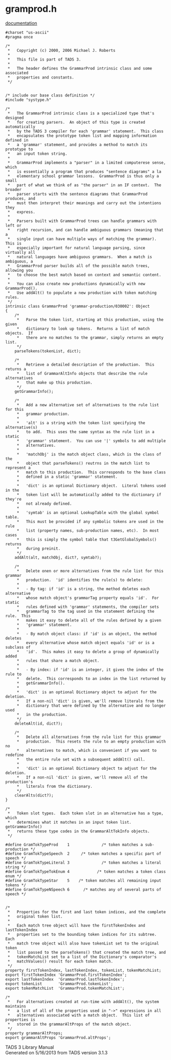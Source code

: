 ---
---
# gramprod.h

[documentation](../file/gramprod.h.html)

    #charset "us-ascii"
    #pragma once

    /* 
     *   Copyright (c) 2000, 2006 Michael J. Roberts
     *   
     *   This file is part of TADS 3.
     *   
     *   The header defines the GrammarProd intrinsic class and some associated
     *   properties and constants.  
     */


    /* include our base class definition */
    #include "systype.h"

    /*
     *   The GrammarProd intrinsic class is a specialized type that's designed
     *   for creating parsers.  An object of this type is created automatically
     *   by the TADS 3 compiler for each 'grammar' statement.  This class
     *   encapsulates the prototype token list and mapping information defined in
     *   a 'grammar' statement, and provides a method to match its prototype to
     *   an input token string.
     *   
     *   GrammarProd implements a "parser" in a limited computerese sense, which
     *   is essentially a program that produces "sentence diagrams" a la
     *   elementary school grammar lessons.  GrammarProd is thus only a small
     *   part of what we think of as "the parser" in an IF context.  The broader
     *   parser starts with the sentence diagrams that GrammarProd produces, and
     *   must then interpret their meanings and carry out the intentions they
     *   express.
     *   
     *   Parsers built with GrammarProd trees can handle grammars with left or
     *   right recursion, and can handle ambiguous grammars (meaning that a
     *   single input can have multiple ways of matching the grammar).  This is
     *   especially important for natural language parsing, since virtually all
     *   natural languages have ambiguous grammars.  When a match is ambiguous, a
     *   GrammarProd parser builds all of the possible match trees, allowing you
     *   to choose the best match based on context and semantic content.
     *   
     *   You can also create new productions dynamically with new GrammarProd().
     *   Use addAlt() to populate a new production with token matching rules.  
     */
    intrinsic class GrammarProd 'grammar-production/030002': Object
    {
        /*
         *   Parse the token list, starting at this production, using the given
         *   dictionary to look up tokens.  Returns a list of match objects.  If
         *   there are no matches to the grammar, simply returns an empty list.  
         */
        parseTokens(tokenList, dict);

        /*
         *   Retrieve a detailed description of the production.  This returns a
         *   list of GrammarAltInfo objects that describe the rule alternatives
         *   that make up this production.  
         */
        getGrammarInfo();

        /*
         *   Add a new alternative set of alternatives to the rule list for this
         *   grammar production.
         *   
         *   'alt' is a string with the token list specifying the alternative(s)
         *   to add.  This uses the same syntax as the rule list in a static
         *   'grammar' statement.  You can use '|' symbols to add multiple
         *   alternatives.
         *   
         *   'matchObj' is the match object class, which is the class of the
         *   object that parseTokens() reutrns in the match list to represent a
         *   match to this production.  This corresponds to the base class
         *   defined in a static 'grammar' statement.
         *   
         *   'dict' is an optional Dictionary object.  Literal tokens used in the
         *   token list will be automatically added to the dictionary if they're
         *   not already defined.
         *   
         *   'symtab' is an optional LookupTable with the global symbol table.
         *   This must be provided if any symbolic tokens are used in the rule
         *   list (property names, sub-production names, etc).  In most cases
         *   this is simply the symbol table that t3GetGlobalSymbols() returns
         *   during preinit.  
         */
        addAlt(alt, matchObj, dict?, symtab?);

        /*
         *   Delete onen or more alternatives from the rule list for this grammar
         *   production.  'id' identifies the rule(s) to delete:
         *   
         *   - By tag: if 'id' is a string, the method deletes each alternative
         *   whose match object's grammarTag property equals 'id'.  For static
         *   rules defined with 'grammar' statements, the compiler sets
         *   grammarTag to the tag used in the statement defining the rule.  This
         *   makes it easy to delete all of the rules defined by a given
         *   'grammar' statement.  
         *   
         *   - By match object class: if 'id' is an object, the method deletes
         *   every alternative whose match object equals 'id' or is a subclass of
         *   'id'.  This makes it easy to delete a group of dynamically added
         *   rules that share a match object.
         *   
         *   - By index: if 'id' is an integer, it gives the index of the rule to
         *   delete.  This corresponds to an index in the list returned by
         *   getGrammarInfo().
         *   
         *   'dict' is an optional Dictionary object to adjust for the deletion.
         *   If a non-nil 'dict' is given, we'll remove literals from the
         *   dictionary that were defined by the alternative and no longer used
         *   in the production.  
         */
        deleteAlt(id, dict?);

        /* 
         *   Delete all alternatives from the rule list for this grammar
         *   production.  This resets the rule to an empty production with no
         *   alternatives to match, which is convenient if you want to redefine
         *   the entire rule set with a subsequent addAlt() call.
         *   
         *   'dict' is an optional Dictionary object to adjust for the deletion.
         *   If a non-nil 'dict' is given, we'll remove all of the production's
         *   literals from the dictionary.  
         */
        clearAlts(dict?);
    }

    /*
     *   Token slot types.  Each token slot in an alternative has a type, which
     *   determines what it matches in an input token list.  getGrammarInfo()
     *   returns these type codes in the GrammarAltTokInfo objects.  
     */

    #define GramTokTypeProd    1              /* token matches a sub-production */
    #define GramTokTypeSpeech  2     /* token matches a specific part of speech */
    #define GramTokTypeLiteral 3              /* token matches a literal string */
    #define GramTokTypeTokEnum 4            /* token matches a token class enum */
    #define GramTokTypeStar    5    /* token matches all remaining input tokens */
    #define GramTokTypeNSpeech 6      /* matches any of several parts of speech */


    /* 
     *   Properties for the first and last token indices, and the complete
     *   original token list.
     *   
     *   Each match tree object will have the firstTokenIndex and lastTokenIndex
     *   properties set to the bounding token indices for its subtree.  Each
     *   match tree object will also have tokenList set to the original token
     *   list passed to the parseTokens() that created the match tree, and
     *   tokenMatchList set to a list of the Dictionary's comparator's
     *   matchValues() result for each token match.  
     */
    property firstTokenIndex, lastTokenIndex, tokenList, tokenMatchList;
    export firstTokenIndex 'GrammarProd.firstTokenIndex';
    export lastTokenIndex  'GrammarProd.lastTokenIndex';
    export tokenList       'GrammarProd.tokenList';
    export tokenMatchList  'GrammarProd.tokenMatchList';

    /*
     *   For alternatives created at run-time with addAlt(), the system maintains
     *   a list of all of the properties used in "->" expressions in all
     *   alternatives associated with a match object.  This list of properties is
     *   stored in the grammarAltProps of the match object.
     */
    property grammarAltProps;
    export grammarAltProps 'GrammarProd.altProps';

<div class="ftr">

TADS 3 Library Manual  
Generated on 5/16/2013 from TADS version 3.1.3

</div>
